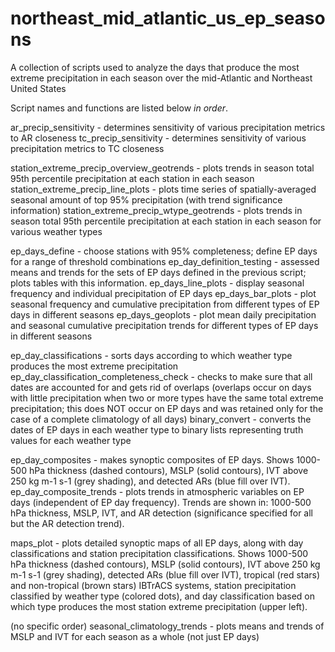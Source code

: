 # northeast_mid_atlantic_us_ep_seasons
A collection of scripts used to analyze the days that produce the most extreme precipitation in each season over the mid-Atlantic and Northeast United States

Script names and functions are listed below *in order*.  

ar_precip_sensitivity - determines sensitivity of various precipitation metrics to AR closeness
tc_precip_sensitivity - determines sensitivity of various precipitation metrics to TC closeness

station_extreme_precip_overview_geotrends - plots trends in season total 95th percentile precipitation at each station in each season
station_extreme_precip_line_plots - plots time series of spatially-averaged seasonal amount of top 95% precipitation (with trend significance information)
station_extreme_precip_wtype_geotrends - plots trends in season total 95th percentile precipitation at each station in each season for various weather types

ep_days_define - choose stations with 95% completeness; define EP days for a range of threshold combinations
ep_day_definition_testing - assessed means and trends for the sets of EP days defined in the previous script; plots tables with this information.
ep_days_line_plots - display seasonal frequency and individual precipitation of EP days
ep_days_bar_plots - plot seasonal frequency and cumulative precipitation from different types of EP days in different seasons
ep_days_geoplots - plot mean daily precipitation and seasonal cumulative precipitation trends for different types of EP days in different seasons

ep_day_classifications - sorts days according to which weather type produces the most extreme precipitation
ep_day_classification_completeness_check - checks to make sure that all dates are accounted for and gets rid of overlaps (overlaps occur on days with little precipitation when two or more types have the same total extreme precipitation; this does NOT occur on EP days and was retained only for the case of a complete climatology of all days)
binary_convert - converts the dates of EP days in each weather type to binary lists representing truth values for each weather type

ep_day_composites - makes synoptic composites of EP days.  Shows 1000-500 hPa thickness (dashed contours), MSLP (solid contours), IVT above 250 kg m-1 s-1 (grey shading), and detected ARs (blue fill over IVT).
ep_day_composite_trends - plots trends in atmospheric variables on EP days (independent of EP day frequency).  Trends are shown in: 1000-500 hPa thickness, MSLP, IVT, and AR detection (significance specified for all but the AR detection trend).  

maps_plot - plots detailed synoptic maps of all EP days, along with day classifications and station precipitation classifications. Shows 1000-500 hPa thickness (dashed contours), MSLP (solid contours), IVT above 250 kg m-1 s-1 (grey shading), detected ARs (blue fill over IVT), tropical (red stars) and non-tropical (brown stars) IBTrACS systems, station precipitation classified by weather type (colored dots), and day classification based on which type produces the most station extreme precipitation (upper left). 

(no specific order) seasonal_climatology_trends - plots means and trends of MSLP and IVT for each season as a whole (not just EP days)
